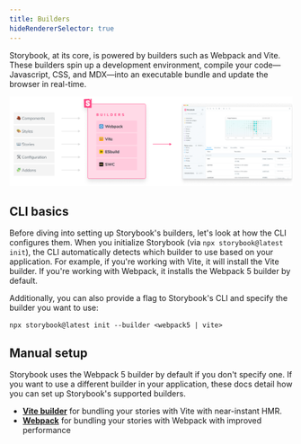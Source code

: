 ```yaml
---
title: Builders
hideRendererSelector: true
---
```


Storybook, at its core, is powered by builders such as Webpack and Vite. These builders spin up a development environment, compile your code—Javascript, CSS, and MDX—into an executable bundle and update the browser in real-time.

![Storybook builder overview](./storybook-builder-workflow.png)

## CLI basics

Before diving into setting up Storybook's builders, let's look at how the CLI configures them. When you initialize Storybook (via `npx storybook@latest init`), the CLI automatically detects which builder to use based on your application. For example, if you're working with Vite, it will install the Vite builder. If you're working with Webpack, it installs the Webpack 5 builder by default.

Additionally, you can also provide a flag to Storybook's CLI and specify the builder you want to use:

```shell
npx storybook@latest init --builder <webpack5 | vite>
```

## Manual setup

Storybook uses the Webpack 5 builder by default if you don't specify one. If you want to use a different builder in your application, these docs detail how you can set up Storybook's supported builders.

- [**Vite builder**](./vite.md) for bundling your stories with Vite with near-instant HMR.
- [**Webpack**](./webpack.md) for bundling your stories with Webpack with improved performance
